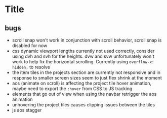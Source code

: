 # Title

## bugs
- scroll snap won't work in conjunction with scroll behavior, scroll snap is disabled for now
- css dynamic viewport lengths currently not used correctly, consider using dvh and svh for the heights. dvw and svw unfortunately won't work to help fix the horizontal scrolling. Currently using `overflow-x: hidden;` to resolve
- the item tiles in the projects section are currently not responsive and in response to smaller screen sizes seem to just flex shrink at the moment
- aos (animate on scroll) is affecting the project tile hover animation, maybe need to export the `:hover` from CSS to JS tracking
- elements that go out of view when using the navbar retrigger the aos animation
- unhovering the project tiles causes clipping issues between the tiles
- js aos stagger 
